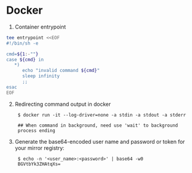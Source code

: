 Docker
======

1. Container entrypoint

```bash
tee entrypoint <<EOF
#!/bin/sh -e

cmd=${1:-""}
case ${cmd} in
   *)
      echo "invalid command ${cmd}"
      sleep infinity
      ;;
esac
EOF
```

2. Redirecting command output in docker

        $ docker run -it --log-driver=none -a stdin -a stdout -a stderr

        ## When command in background, need use 'wait' to background
        process ending


3. Generate the base64-encoded user name and password or token for your mirror registry:

        $ echo -n '<user_name>:<password>' | base64 -w0
        BGVtbYk3ZHAtqXs=
